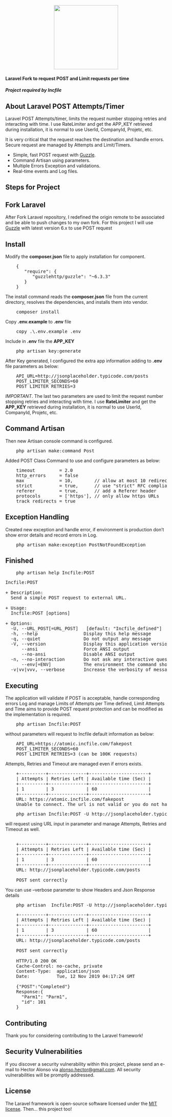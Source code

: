 <p align="center">
    <img src="https://res.cloudinary.com/dtfbvvkyp/image/upload/v1566331377/laravel-logolockup-cmyk-red.svg" width="200"></p>
    
<p align="center">
    <h4>Laravel Fork to request POST and Limit requests per time</h4>
    <h5>Project required by Incfile</h5>
</p>    
    

## About Laravel POST Attempts/Timer

Laravel POST Attempts/timer, limits the request number stopping retries and interacting with time. 
I use RateLimiter and get the APP_KEY retrieved during installation, it is normal to use UserId, CompanyId, Projetc, etc.

It is very critical that the request reaches the destination and handle errors.
Secure request are managed by Attempts and Limit/Timers.

- Simple, fast POST request with [Guzzle](https://github.com/guzzle/guzzle).
- Command Artisan using parameters.
- Multiple Errors Exception and validations.
- Real-time events and Log files.

<hl>

<p align="center">
    <h2>Steps for Project</h2>
</p> 

<hl>
    
    
## Fork Laravel

After Fork Laravel repository, I redefined the origin remote to be associated and be able to push changes to my own fork.
For this project I will use [Guzzle](https://github.com/guzzle/guzzle) with latest version 6.x to use POST request 

## Install

Modify the **composer.json** file to apply installation for component.

<pre>
    {
       "require": {
          "guzzlehttp/guzzle": "~6.3.3"
       }
    }
</pre>

The install command reads the **composer.json** file from the current directory, resolves the dependencies, and installs them into vendor.

<pre>
    composer install
</pre>

Copy **.env.example** to **.env** file
<pre>
    copy .\.env.example .env
</pre>    

Include in **.env** file the **APP_KEY**
<pre>
    php artisan key:generate
</pre>

After Key generated, I configured the extra app information adding to **.env** file parameters as below:

<pre>
    API_URL=http://jsonplaceholder.typicode.com/posts
    POST_LIMITER_SECONDS=60
    POST_LIMITER_RETRIES=3
</pre>

*IMPORTANT*. The last two parameters are used to limit the request number stopping retries and interacting with time. I use **RateLimiter** and get the **APP_KEY** retrieved during installation, it is normal to use UserId, CompanyId, Projetc, etc.


## Command Artisan 

Then new Artisan console command is configured.

<pre>
    php artisan make:command Post
</pre>

Added POST Class Command to use and configure parameters as below:

<pre>
    timeout  	    = 2.0
    http_errors     = false
    max             = 10,        // allow at most 10 redirects.
    strict          = true,      // use "strict" RFC compliant redirects.
    referer         = true,      // add a Referer header
    protocols       = ['https'], // only allow https URLs
    track_redirects = true
</pre>

## Exception Handling

Created new exception and handle error, if environment is production don’t show error details and record errors in Log.
<pre>
    php artisan make:exception PostNotFoundException
</pre>


## Finished

<pre>
    php artisan help Incfile:POST
</pre>

<pre>
Incfile:POST

+ Description:
  Send a simple POST request to external URL.

+ Usage:
  Incfile:POST [options]

+ Options:
  -U, --URL_POST[=URL_POST]   [default: "Incfile_defined"]
  -h, --help                 Display this help message
  -q, --quiet                Do not output any message
  -V, --version              Display this application version
      --ansi                 Force ANSI output
      --no-ansi              Disable ANSI output
  -n, --no-interaction       Do not ask any interactive question
      --env[=ENV]            The environment the command should run under
  -v|vv|vvv, --verbose       Increase the verbosity of messages: 1 for normal output, 2 for more verbose output and 3 for debug
</pre>

## Executing

The application will validate if POST is acceptable, handle corresponding errors Log and manage Limits of Attempts per Time defined, 
Limit Attempts and Time aims to provide POST request protection and can be modified as the implementation is required.

<pre>
    php artisan Incfile:POST
</pre>

without parameters will request to Incfile default information as below:
<pre>
    API_URL=https://atomic.incfile.com/fakepost
    POST_LIMITER_SECONDS=60
    POST_LIMITER_RETRIES=3 (can be 100K requests)
</pre>
Attempts, Retries and Timeout are managed even if errors exists.

<pre>
    +----------+--------------+----------------------+
    | Attempts | Retries Left | Available time (Sec) |
    +----------+--------------+----------------------+
    | 1        | 3            | 60                   |
    +----------+--------------+----------------------+
    URL: https://atomic.incfile.com/fakepost
    Unable to connect. The url is not valid or you do not have permission to the site.
</pre>

<hl>

<pre>
    php artisan Incfile:POST -U http://jsonplaceholder.typicode.com/posts
</pre>
will request using URL input in parameter and manage Attempts, Retries and Timeout as well.
    
<pre>    
    +----------+--------------+----------------------+
    | Attempts | Retries Left | Available time (Sec) |
    +----------+--------------+----------------------+
    | 1        | 3            | 60                   |
    +----------+--------------+----------------------+
    URL: http://jsonplaceholder.typicode.com/posts

    POST sent correctly
</pre>    
    
You can use –verbose parameter to show Headers and Json Response details
<pre>
    php artisan  Incfile:POST -U http://jsonplaceholder.typicode.com/posts --verbose
</pre>

<pre>
    +----------+--------------+----------------------+
    | Attempts | Retries Left | Available time (Sec) |
    +----------+--------------+----------------------+
    | 1        | 3            | 60                   |
    +----------+--------------+----------------------+
    URL: http://jsonplaceholder.typicode.com/posts

    POST sent correctly

    HTTP/1.0 200 OK
    Cache-Control: no-cache, private
    Content-Type:  application/json
    Date:          Tue, 12 Nov 2019 04:17:24 GMT

    {"POST":"Completed"}
    Response:{
      "Parm1": "Parm1",
      "id": 101
    }
</pre>

## Contributing

Thank you for considering contributing to the Laravel framework! 

## Security Vulnerabilities

If you discover a security vulnerability within this project, please send an e-mail to Hector Alonso via [alonso.hector@gmail.com](mailto:alonso.hector@gmail.com). All security vulnerabilities will be promptly addressed.

## License

The Laravel framework is open-source software licensed under the [MIT license](https://opensource.org/licenses/MIT).
Then... this project too!
